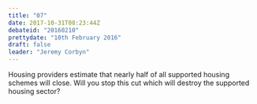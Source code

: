 ```yaml
---
title: "07"
date: 2017-10-31T08:23:44Z
debateid: "20160210"
prettydate: "10th February 2016"
draft: false
leader: "Jeremy Corbyn"
---
```


Housing providers estimate that nearly half of all supported housing schemes will close. Will you stop this cut which will destroy the supported housing sector?